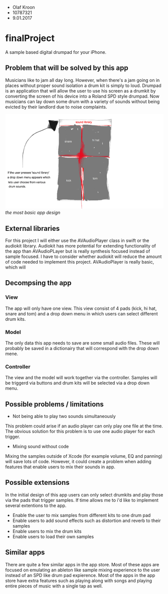 - Olaf Kroon
- 10787321
- 9.01.2017


# finalProject
A sample based digital drumpad for your iPhone. 

## Problem that will be solved by this app
Musicians like to jam all day long. However, when there's a jam going on in places without proper sound isolation a drum kit is simply to loud. Drumpad is an application that will allow the user to use his screen as a drumkit by converting the screen of his device into a Roland SPD style drumpad. Now musicians can lay down some drum with a variety of sounds without being evicted by their landlord due to noise complaints. 


![](doc/sketch.png)
                                                    _the most basic app design_

## External libraries

For this project I will either use the AVAudioPlayer class in swift or the audiokit library. Audiokit has more potential for extending functionality of the app than AVAudioPLayer but is really synthesis focused instead of sample focused. I have to consider whether audiokit will reduce the amount of code needed to implement this project. AVAudioPlayer is really basic, which will 

## Decompsing the app

### View

The app will only have one view. This view consist of 4 pads (kick, hi hat, snare and tom) and a drop down menu in which users can select different drum kits. 

### Model

The only data this app needs to save are some small audio files. These will probably be saved in a dictionairy that will correspond with the drop down mene.

### Controller

The view and the model will work together via the controller. Samples will be triggerd via buttons and drum kits will be selected via a drop down menu. 

## Possible problems / limitations

- Not being able to play two sounds simultaneously

This problem could arise if an audio player can only play one file at the time. The obvious solution for this problem is to use one audio player for each trigger.

- Mixing sound without code

Mixing the samples outside of Xcode (for example volume, EQ and panning) will save lots of code. However, it could create a problem when adding features that enable users to mix their sounds in app.

## Possible extensions

In the initial design of this app users can only select drumkits and play those via the pads that trigger samples. If time allows me to i'd like to implement several extentions to the app.

- Enable the user to mix samples from different kits to one drum pad
- Enable users to add sound effects such as distortion and reverb to their samples
- Enable users to mix the drum kits
- Enable users to load their own samples

## Similar apps

There are quite a few similar apps in the app store. Most of these apps are focused on emulating an ableton like sample mixing experience to the user instead of an SPD like drum pad expierence. Most of the apps in the app store have extra features such as playing along with songs and playing entire pieces of music with a single tap as well.
